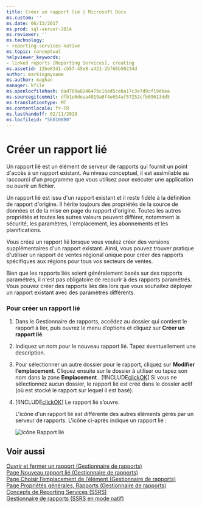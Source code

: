 ```yaml
---
title: Créer un rapport lié | Microsoft Docs
ms.custom: ''
ms.date: 06/13/2017
ms.prod: sql-server-2014
ms.reviewer: ''
ms.technology:
- reporting-services-native
ms.topic: conceptual
helpviewer_keywords:
- linked reports [Reporting Services], creating
ms.assetid: 12be8341-cb57-45e8-a421-2bf66b50234d
author: markingmyname
ms.author: maghan
manager: kfile
ms.openlocfilehash: 0ad789a8246479c16ed5ceba17c3e7d9cf19d6ea
ms.sourcegitcommit: dfb1e6deaa4919a0f4e654af57252cfb09613dd5
ms.translationtype: MT
ms.contentlocale: fr-FR
ms.lasthandoff: 02/11/2019
ms.locfileid: "56010890"
---
```

# <a name="create-a-linked-report"></a>Créer un rapport lié
  Un rapport lié est un élément de serveur de rapports qui fournit un point d'accès à un rapport existant. Au niveau conceptuel, il est assimilable au raccourci d'un programme que vous utilisez pour exécuter une application ou ouvrir un fichier.  
  
 Un rapport lié est issu d'un rapport existant et il reste fidèle à la définition de rapport d'origine. Il hérite toujours des propriétés de la source de données et de la mise en page du rapport d'origine. Toutes les autres propriétés et toutes les autres valeurs peuvent différer, notamment la sécurité, les paramètres, l'emplacement, les abonnements et les planifications.  
  
 Vous créez un rapport lié lorsque vous voulez créer des versions supplémentaires d'un rapport existant. Ainsi, vous pouvez trouver pratique d'utiliser un rapport de ventes régional unique pour créer des rapports spécifiques aux régions pour tous vos secteurs de ventes.  
  
 Bien que les rapports liés soient généralement basés sur des rapports paramétrés, il n'est pas obligatoire de recourir à des rapports paramétrés. Vous pouvez créer des rapports liés dès lors que vous souhaitez déployer un rapport existant avec des paramètres différents.  
  
### <a name="to-create-a-linked-report"></a>Pour créer un rapport lié  
  
1.  Dans le Gestionnaire de rapports, accédez au dossier qui contient le rapport à lier, puis ouvrez le menu d’options et cliquez sur **Créer un rapport lié**.  
  
2.  Indiquez un nom pour le nouveau rapport lié. Tapez éventuellement une description.  
  
3.  Pour sélectionner un autre dossier pour le rapport, cliquez sur **Modifier l’emplacement**. Cliquez ensuite sur le dossier à utiliser ou tapez son nom dans la zone **Emplacement** . [!INCLUDE[clickOK](../../../includes/clickok-md.md)] Si vous ne sélectionnez aucun dossier, le rapport lié est créé dans le dossier actif (où est stocké le rapport sur lequel il est basé).  
  
4.  [!INCLUDE[clickOK](../../../includes/clickok-md.md)] Le rapport lié s’ouvre.  
  
     L'icône d'un rapport lié est différente des autres éléments gérés par un serveur de rapports. L'icône ci-après indique un rapport lié :  
  
     ![Icône Rapport lié](../media/hlp-16linked.gif "Icône Rapport lié")  
  
## <a name="see-also"></a>Voir aussi  
 [Ouvrir et fermer un rapport &#40;Gestionnaire de rapports&#41;](../reports/open-and-close-a-report-report-manager.md)   
 [Page Nouveau rapport lié &#40;Gestionnaire de rapports&#41;](../new-linked-report-page-report-manager.md)   
 [Page Choisir l’emplacement de l’élément &#40;Gestionnaire de rapports&#41;](../choose-item-location-page-report-manager.md)   
 [Page Propriétés générales, Rapports &#40;Gestionnaire de rapports&#41;](../general-properties-page-reports-report-manager.md)   
 [Concepts de Reporting Services &#40;SSRS&#41;](../reporting-services-concepts-ssrs.md)   
 [Gestionnaire de rapports &#40;SSRS en mode natif&#41;](../report-manager-ssrs-native-mode.md)  
  
  
